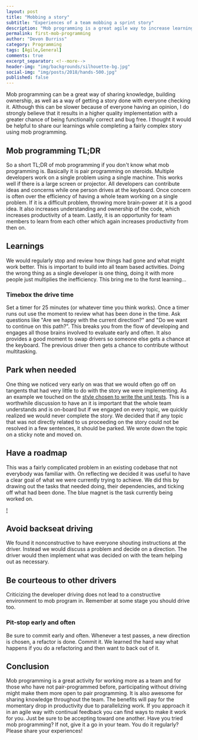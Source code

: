 ```yaml
---
layout: post
title: "Mobbing a story"
subtitle: "Experiences of a team mobbing a sprint story"
description: "Mob programming is a great agile way to increase learning in a team. Here are 6 lessons learned during a mob programming session."
permalink: first-mob-programming
author: "Devon Burriss"
category: Programming
tags: [Agile,General]
comments: true
excerpt_separator: <!--more-->
header-img: "img/backgrounds/silhouette-bg.jpg"
social-img: "img/posts/2018/hands-500.jpg"
published: false
---
```

Mob programming can be a great way of sharing knowledge, building ownership, as well as a way of getting a story done with everyone checking it. Although this can be slower because of everyone having an opinion, I do strongly believe that it results in a higher quality implementation with a greater chance of being functionally correct and bug free. I thought it would be helpful to share our learnings while completing a fairly complex story using mob programming.
<!--more-->

## Mob programming TL;DR

So a short TL;DR of mob programming if you don't know what mob programming is. Basically it is pair programming on steroids. Multiple developers work on a single problem using a single machine. This works well if there is a large screen or projector. All developers can contribute ideas and concerns while one person drives at the keyboard.
Once concern is often over the efficiency of having a whole team working on a single problem. If it is a difficult problem, throwing more brain-power at it is a good idea. It also increases understanding and ownership of the code, which increases productivity of a team. Lastly, it is an opportunity for team members to learn from each other which again increases productivity from then on.

## Learnings

We would regularly stop and review how things had gone and what might work better. This is important to build into all team based activities. Doing the wrong thing as a single developer is one thing, doing it with more people just multiplies the inefficiency. This bring me to the forst learning...

### Timebox the drive time

Set a timer for 25 minutes (or whatever time you think works). Once a timer runs out use the moment to review what has been done in the time. Ask questions like "Are we happy with the current direction?" and "Do we want to continue on this path?". This breaks you from the flow of developing and engages all those brains involved to evaluate early and often. It also provides a good moment to swap drivers so someone else gets a chance at the keyboard. The previous driver then gets a chance to contribute without multitasking.

## Park when needed

One thing we noticed very early on was that we would often go off on tangents that had very little to do with the story we were implementing. As an example we touched on the [style chosen to write the unit tests](/maintainable-unit-tests). This is a worthwhile discussion to have an it is important that the whole team understands and is on-board but if we engaged on every topic, we quickly realized we would never complete the story. We decided that if any topic that was not directly related to us proceeding on the story could not be resolved in a few sentences, it should be parked. We wrote down the topic on a sticky note and moved on.

## Have a roadmap

This was a fairly complicated problem in an existing codebase that not everybody was familiar with. On reflecting we decided it was useful to have a clear goal of what we were currently trying to achieve. We did this by drawing out the tasks that needed doing, their dependencies, and ticking off what had been done. The blue magnet is the task currently being worked on.

[!]()

## Avoid backseat driving

We found it nonconstructive to have everyone shouting instructions at the driver. Instead we would discuss a problem and decide on a direction. The driver would then implement what was decided on with the team helping out as necessary.

## Be courteous to other drivers

Criticizing the developer driving does not lead to a constructive environment to mob program in. Remember at some stage you should drive too.

### Pit-stop early and often

Be sure to commit early and often. Whenever a test passes, a new direction is chosen, a refactor is done. Commit it. We learned the hard way what happens if you do a refactoring and then want to back out of it.

## Conclusion

Mob programming is a great activity for working more as a team and for those who have not pair-programmed before, participating without driving might make them more open to pair programming. It is also awesome for sharing knowledge throughout the team. The benefits will pay for the momentary drop in productivity due to parallelizing work. If you approach it in an agile way with continual feedback you can find ways to make it work for you. Just be sure to be accepting toward one another. Have you tried mob programming? If not, give it a go in your team. You do it regularly?
Please share your experiences!